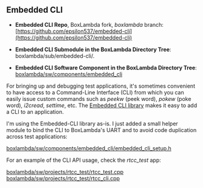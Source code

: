 ## Embedded CLI

- **Embedded CLI Repo**, BoxLambda fork, *boxlambda* branch:
    [https://github.com/epsilon537/embedded-cli](https://github.com/epsilon537/embedded-cli)

- **Embedded CLI Submodule in the BoxLambda Directory Tree**:
    boxlambda/sub/embedded-cli/.

- **Embedded CLI Software Component in the BoxLambda Directory Tree**:
  [boxlambda/sw/components/embedded_cli](https://github.com/epsilon537/boxlambda/tree/master/sw/components/embedded_cli)

For bringing up and debugging test applications, it's sometimes convenient to have access to a Command-Line Interface (CLI) from which you can easily issue custom commands such as *peekw* (peek word), *pokew* (poke word), *i2cread*, *settime*, etc. The [Embedded CLI library](https://github.com/epsilon537/embedded-cli) makes it easy to add a CLI to an application.

I'm using the Embedded-CLI library as-is. I just added a small helper module to bind the CLI to BoxLambda's UART and to avoid code duplication across test applications:

[boxlambda/sw/components/embedded_cli/embedded_cli_setup.h](https://github.com/epsilon537/boxlambda/blob/master/sw/components/embedded_cli/embedded_cli_setup.h)

For an example of the CLI API usage, check the *rtcc_test* app:

[boxlambda/sw/projects/rtcc_test/rtcc_test.cpp](https://github.com/epsilon537/boxlambda/blob/master/sw/projects/rtcc_test/rtcc_test.cpp)
[boxlambda/sw/projects/rtcc_test/rtcc_cli.cpp](https://github.com/epsilon537/boxlambda/blob/master/sw/projects/rtcc_test/rtcc_cli.cpp)


